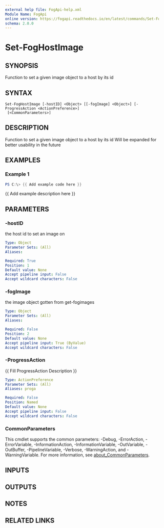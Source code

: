 ```yaml
---
external help file: FogApi-help.xml
Module Name: FogApi
online version: https://fogapi.readthedocs.io/en/latest/commands/Set-FogHostImage
schema: 2.0.0
---
```


# Set-FogHostImage

## SYNOPSIS
Function to set a given image object to a host by its id

## SYNTAX

```
Set-FogHostImage [-hostID] <Object> [[-fogImage] <Object>] [-ProgressAction <ActionPreference>]
 [<CommonParameters>]
```

## DESCRIPTION
Function to set a given image object to a host by its id
Will be expanded for better usability in the future

## EXAMPLES

### Example 1
```powershell
PS C:\> {{ Add example code here }}
```

{{ Add example description here }}

## PARAMETERS

### -hostID
the host id to set an image on

```yaml
Type: Object
Parameter Sets: (All)
Aliases:

Required: True
Position: 1
Default value: None
Accept pipeline input: False
Accept wildcard characters: False
```

### -fogImage
the image object gotten from get-fogimages

```yaml
Type: Object
Parameter Sets: (All)
Aliases:

Required: False
Position: 2
Default value: None
Accept pipeline input: True (ByValue)
Accept wildcard characters: False
```

### -ProgressAction
{{ Fill ProgressAction Description }}

```yaml
Type: ActionPreference
Parameter Sets: (All)
Aliases: proga

Required: False
Position: Named
Default value: None
Accept pipeline input: False
Accept wildcard characters: False
```

### CommonParameters
This cmdlet supports the common parameters: -Debug, -ErrorAction, -ErrorVariable, -InformationAction, -InformationVariable, -OutVariable, -OutBuffer, -PipelineVariable, -Verbose, -WarningAction, and -WarningVariable. For more information, see [about_CommonParameters](http://go.microsoft.com/fwlink/?LinkID=113216).

## INPUTS

## OUTPUTS

## NOTES

## RELATED LINKS
